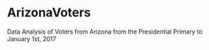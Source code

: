 # ArizonaVoters
Data Analysis of Voters from Arizona from the Presidential Primary to January 1st, 2017
